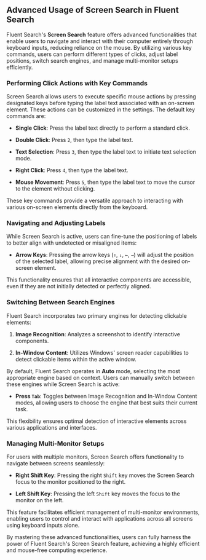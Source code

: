 ## Advanced Usage of Screen Search in Fluent Search

Fluent Search's **Screen Search** feature offers advanced functionalities that enable users to navigate and interact with their computer entirely through keyboard inputs, reducing reliance on the mouse. By utilizing various key commands, users can perform different types of clicks, adjust label positions, switch search engines, and manage multi-monitor setups efficiently.

### Performing Click Actions with Key Commands

Screen Search allows users to execute specific mouse actions by pressing designated keys before typing the label text associated with an on-screen element. These actions can be customized in the settings. The default key commands are:

- **Single Click**: Press the label text directly to perform a standard click.

- **Double Click**: Press `2`, then type the label text.

- **Text Selection**: Press `3`, then type the label text to initiate text selection mode.

- **Right Click**: Press `4`, then type the label text.

- **Mouse Movement**: Press `5`, then type the label text to move the cursor to the element without clicking.

These key commands provide a versatile approach to interacting with various on-screen elements directly from the keyboard.

### Navigating and Adjusting Labels

While Screen Search is active, users can fine-tune the positioning of labels to better align with undetected or misaligned items:

- **Arrow Keys**: Pressing the arrow keys (`↑`, `↓`, `←`, `→`) will adjust the position of the selected label, allowing precise alignment with the desired on-screen element.

This functionality ensures that all interactive components are accessible, even if they are not initially detected or perfectly aligned.

### Switching Between Search Engines

Fluent Search incorporates two primary engines for detecting clickable elements:

1. **Image Recognition**: Analyzes a screenshot to identify interactive components.

2. **In-Window Content**: Utilizes Windows' screen reader capabilities to detect clickable items within the active window.

By default, Fluent Search operates in **Auto** mode, selecting the most appropriate engine based on context. Users can manually switch between these engines while Screen Search is active:

- **Press `Tab`**: Toggles between Image Recognition and In-Window Content modes, allowing users to choose the engine that best suits their current task.

This flexibility ensures optimal detection of interactive elements across various applications and interfaces.

### Managing Multi-Monitor Setups

For users with multiple monitors, Screen Search offers functionality to navigate between screens seamlessly:

- **Right Shift Key**: Pressing the right `Shift` key moves the Screen Search focus to the monitor positioned to the right.

- **Left Shift Key**: Pressing the left `Shift` key moves the focus to the monitor on the left.

This feature facilitates efficient management of multi-monitor environments, enabling users to control and interact with applications across all screens using keyboard inputs alone.

By mastering these advanced functionalities, users can fully harness the power of Fluent Search's Screen Search feature, achieving a highly efficient and mouse-free computing experience. 